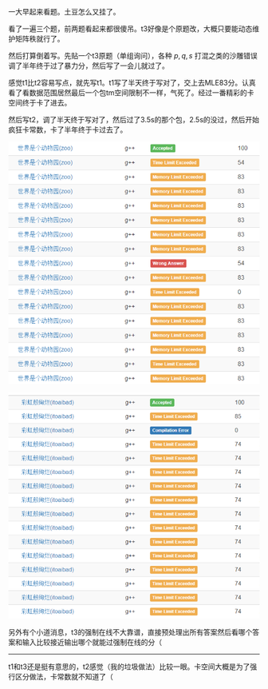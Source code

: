 一大早起来看题。土豆怎么又挂了。

看了一遍三个题，前两题看起来都很傻吊。t3好像是个原题改，大概只要能动态维护矩阵秩就行了。

然后打算倒着写。先贴一个t3原题（单组询问），各种 $p,q,s$ 打混之类的沙雕错误调了半年终于过了暴力分，然后写了一会儿就过了。

感觉t1比t2容易写点，就先写t1。t1写了半天终于写对了，交上去MLE83分。认真看了看数据范围居然最后一个包tm空间限制不一样，气死了。经过一番精彩的卡空间终于卡了进去。

然后写t2，调了半天终于写对了，然后过了3.5s的那个包，2.5s的没过，然后开始疯狂卡常数，卡了半年终于卡过去了。

![fig2](fig2.png)

![fig1](fig1.png)

另外有个小道消息，t3的强制在线不大靠谱，直接预处理出所有答案然后看哪个答案和输入比较接近输出哪个就能过强制在线的分（

-----

t1和t3还是挺有意思的，t2感觉（我的垃圾做法）比较一眼。卡空间大概是为了强行区分做法，卡常数就不知道了（
